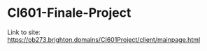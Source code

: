 # CI601-Finale-Project

Link to site: https://ob273.brighton.domains/CI601Project/client/mainpage.html 

